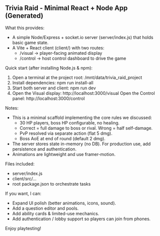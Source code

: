 Trivia Raid - Minimal React + Node App (Generated)
-------------------------------------------------

What this provides:
- A simple Node/Express + socket.io server (server/index.js) that holds basic game state.
- A Vite + React client (client/) with two routes:
  - /visual  -> player-facing animated display
  - /control -> host control dashboard to drive the game

Quick start (after installing Node.js & npm):
1. Open a terminal at the project root: /mnt/data/trivia_raid_project
2. Install dependencies:
   npm run install-all
3. Start both server and client:
   npm run dev
4. Open the Visual display: http://localhost:3000/visual
   Open the Control panel: http://localhost:3000/control

Notes:
- This is a minimal scaffold implementing the core rules we discussed:
  * 30 HP players, boss HP configurable, no healing.
  * Correct = full damage to boss or rival. Wrong = half self-damage.
  * PvP resolved via separate action (flat 5 dmg).
  * Boss AoE at end of round (default 2 dmg).
- The server stores state in-memory (no DB). For production use, add persistence and authentication.
- Animations are lightweight and use framer-motion.

Files included:
- server/index.js
- client/src/...
- root package.json to orchestrate tasks

If you want, I can:
- Expand UI polish (better animations, icons, sound).
- Add a question editor and pools.
- Add ability cards & limited-use mechanics.
- Add authentication / lobby support so players can join from phones.

Enjoy playtesting!

